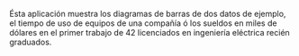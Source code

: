 Ésta aplicación muestra los diagramas de barras de dos datos de ejemplo, el tiempo de uso de equipos de una compañía ó los sueldos en miles de dólares en el primer trabajo de 42 licenciados en ingeniería eléctrica recién graduados.
